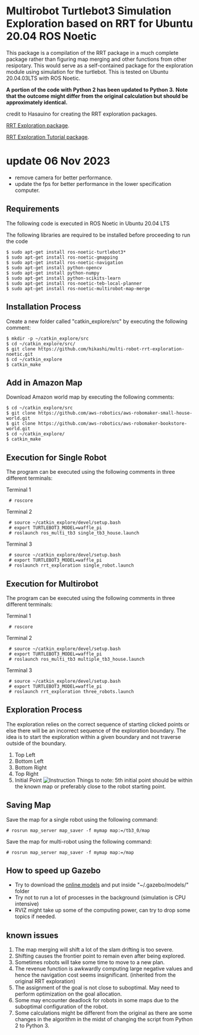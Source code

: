 # Multirobot Turtlebot3 Simulation Exploration based on RRT for Ubuntu 20.04 ROS Noetic
This package is a compilation of the RRT package in a much complete package rather than figuring map merging and other functions from other resipotary. 
This would serve as a self-contained package for the exploration module using simulation for the turtlebot.
This is tested on Ubuntu 20.04.03LTS with ROS Noetic.

**A portion of the code with Python 2 has been updated to Python 3.**
**Note that the outcome might differ from the original calculation but should be approximately identical.**

credit to Hasauino for creating the RRT exploration packages.

[RRT Exploration package](https://github.com/hasauino/rrt_exploration "RRT Exploration").

[RRT Exploration Tutorial package](https://github.com/hasauino/rrt_exploration_tutorials "RRT Exploration").


# update 06 Nov 2023
- remove camera for better performance.
- update the fps for better performance in the lower specification computer.




## Requirements
The following code is executed in ROS Noetic in Ubuntu 20.04 LTS

The following libraries are required to be installed before proceeding to run the code

    $ sudo apt-get install ros-noetic-turtlebot3*
    $ sudo apt-get install ros-noetic-gmapping
    $ sudo apt-get install ros-noetic-navigation
    $ sudo apt-get install python-opencv
    $ sudo apt-get install python-numpy
    $ sudo apt-get install python-scikits-learn
    $ sudo apt-get install ros-noetic-teb-local-planner
    $ sudo apt-get install ros-noetic-multirobot-map-merge


## Installation Process
Create a new folder called "catkin_explore/src" by executing the following comment:

    $ mkdir -p ~/catkin_explore/src
    $ cd ~/catkin_explore/src/
    $ git clone https://github.com/hikashi/multi-robot-rrt-exploration-noetic.git
    $ cd ~/catkin_explore
    $ catkin_make

## Add in Amazon Map
Download Amazon world map by executing the following comments:

    $ cd ~/catkin_explore/src
    $ git clone https://github.com/aws-robotics/aws-robomaker-small-house-world.git
    $ git clone https://github.com/aws-robotics/aws-robomaker-bookstore-world.git
    $ cd ~/catkin_explore/
    $ catkin_make
    

## Execution for Single Robot
The program can be executed using the following comments in three different terminals:

Terminal 1

     # roscore 
Terminal 2

     # source ~/catkin_explore/devel/setup.bash 
     # export TURTLEBOT3_MODEL=waffle_pi
     # roslaunch ros_multi_tb3 single_tb3_house.launch
Terminal 3

     # source ~/catkin_explore/devel/setup.bash 
     # export TURTLEBOT3_MODEL=waffle_pi
     # roslaunch rrt_exploration single_robot.launch 

## Execution for Multirobot
The program can be executed using the following comments in three different terminals:

Terminal 1

     # roscore 
Terminal 2

     # source ~/catkin_explore/devel/setup.bash 
     # export TURTLEBOT3_MODEL=waffle_pi
     # roslaunch ros_multi_tb3 multiple_tb3_house.launch 
Terminal 3

     # source ~/catkin_explore/devel/setup.bash 
     # export TURTLEBOT3_MODEL=waffle_pi
     # roslaunch rrt_exploration three_robots.launch 



## Exploration Process
The exploration relies on the correct sequence of starting clicked points or else there will be an incorrect sequence of the exploration boundary.
The idea is to start the exploration within a given boundary and not traverse outside of the boundary.
1. Top Left
2. Bottom Left
3. Bottom Right
4. Top Right
5. Initial Point
 ![Instruction](/instruction2.png)
 Things to note: 5th initial point should be within the known map or preferably close to the robot starting point. 
 
 
## Saving Map
Save the map for a single robot using the following command:

    # rosrun map_server map_saver -f mymap map:=/tb3_0/map
    
    
Save the map for multi-robot using the following command:

    # rosrun map_server map_saver -f mymap map:=/map
    
    
## How to speed up Gazebo
- Try to download the [online models](https://github.com/osrf/gazebo_models) and put inside "~/.gazebo/models/" folder 
- Try not to run a lot of processes in the background (simulation is CPU intensive)
- RVIZ might take up some of the computing power, can try to drop some topics if needed.

## known issues
1. The map merging will shift a lot of the slam drifting is too severe.
2. Shifting causes the frontier point to remain even after being explored.
3. Sometimes robots will take some time to move to a new plan.
4. The revenue function is awkwardly computing large negative values and hence the navigation cost seems insignificant. (inherited from the original RRT exploration)
5.  The assignment of the goal is not close to suboptimal. May need to perform optimization on the goal allocation.
6.  Some may encounter deadlock for robots in some maps due to the suboptimal configuration of the robot.
7.  Some calculations might be different from the original as there are some changes in the algorithm in the midst of changing the script from Python 2 to Python 3.
